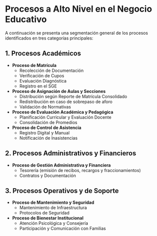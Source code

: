 # Procesos a Alto Nivel en el Negocio Educativo

A continuación se presenta una segmentación general de los procesos identificados en tres categorías principales:

## 1. Procesos Académicos
- **Proceso de Matrícula**
  - Recolección de Documentación
  - Verificación de Cupos
  - Evaluación Diagnóstica
  - Registro en el SGE
- **Proceso de Asignación de Aulas y Secciones**
  - Distribución según Reporte de Matrícula Consolidado
  - Redistribución en caso de sobrepaso de aforo
  - Validación de Normativas
- **Proceso de Evaluación Académica y Pedagógica**
  - Planificación Curricular y Evaluación Docente
  - Consolidación de Promedios
- **Proceso de Control de Asistencia**
  - Registro Digital y Manual
  - Notificación de Inasistencias

## 2. Procesos Administrativos y Financieros
- **Proceso de Gestión Administrativa y Financiera**
  - Tesorería (emisión de recibos, recargos y fraccionamientos)
  - Contratos y Documentación

## 3. Procesos Operativos y de Soporte
- **Proceso de Mantenimiento y Seguridad**
  - Mantenimiento de Infraestructura
  - Protocolos de Seguridad
- **Proceso de Bienestar Institucional**
  - Atención Psicológica y Consejería
  - Participación y Comunicación con Familias